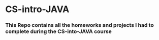 # CS-intro-JAVA 
### This Repo contains all the homeworks and projects I had to complete during the CS-into-JAVA course 